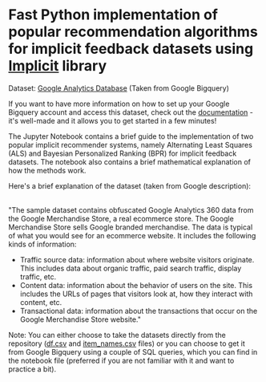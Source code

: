 # Fast Python implementation of popular recommendation algorithms for implicit feedback datasets using [Implicit](https://implicit.readthedocs.io/en/latest/quickstart.html) library

Dataset: [Google Analytics Database](https://support.google.com/analytics/answer/7586738?hl=en) (Taken from Google Bigquery)

If you want to have more information on how to set up your Google Bigquery account and access this dataset, check out the [documentation](https://cloud.google.com/bigquery/docs/) - it's well-made and it allows you to get started in a few minutes!

The Jupyter Notebook contains a brief guide to the implementation of two popular implicit recommender systems, namely Alternating Least Squares (ALS) and Bayesian Personalized Ranking (BPR) for implicit feedback datasets. The notebook also contains a brief mathematical explanation of how the methods work.

Here's a brief explanation of the dataset (taken from Google description): <br><br>

"The sample dataset contains obfuscated Google Analytics 360 data from the Google Merchandise Store, a real ecommerce store. The Google Merchandise Store sells Google branded merchandise. The data is typical of what you would see for an ecommerce website. It includes the following kinds of information:

- Traffic source data: information about where website visitors originate. This includes data about organic traffic, paid search traffic, display traffic, etc.
- Content data: information about the behavior of users on the site. This includes the URLs of pages that visitors look at, how they interact with content, etc.
- Transactional data: information about the transactions that occur on the Google Merchandise Store website."

Note: You can either choose to take the datasets directly from the repository ([df.csv](https://github.com/gabrielebrunini/Recommender_system_implicit/blob/master/df.csv) and [item_names.csv](https://github.com/gabrielebrunini/Recommender_system_implicit/blob/master/item_names.csv) files) or you can choose to get it from Google Bigquery using a couple of SQL queries, which you can find in the notebook file (preferred if you are not familiar with it and want to practice a bit).
